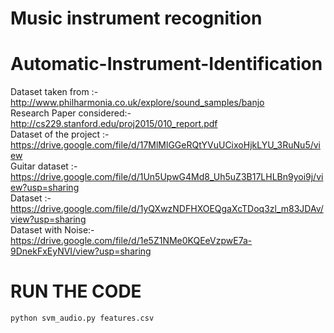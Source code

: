  Music instrument recognition 
==============================

# Automatic-Instrument-Identification

Dataset taken from :- http://www.philharmonia.co.uk/explore/sound_samples/banjo <br />
Research Paper considered:- http://cs229.stanford.edu/proj2015/010_report.pdf <br />
Dataset of the project :- https://drive.google.com/file/d/17MlMlGGeRQtYVuUCixoHjkLYU_3RuNu5/view <br />
Guitar dataset :- https://drive.google.com/file/d/1Un5UpwG4Md8_Uh5uZ3B17LHLBn9yoi9j/view?usp=sharing <br />
Dataset :- https://drive.google.com/file/d/1yQXwzNDFHXOEQgaXcTDoq3zl_m83JDAv/view?usp=sharing <br />
Dataset with Noise:- https://drive.google.com/file/d/1e5Z1NMe0KQEeVzpwE7a-9DnekFxEyNVI/view?usp=sharing <br />

# RUN THE CODE
```
python svm_audio.py features.csv
```
